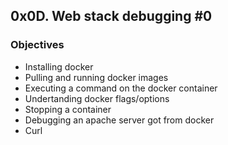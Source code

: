## 0x0D. Web stack debugging #0

### Objectives
- Installing docker
- Pulling and running docker images
- Executing a command on the docker container
- Undertanding docker flags/options
- Stopping a container
- Debugging an apache server got from docker
- Curl
